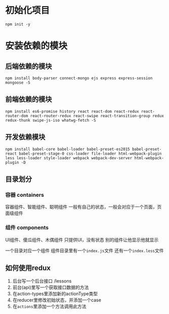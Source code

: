 # 初始化项目
```
npm init -y
```
# 安装依赖的模块

## 后端依赖的模块
```
npm install body-parser connect-mongo ejs express express-session mongoose -S
```
## 前端依赖的模块
```
npm install es6-promise history react react-dom react-redux react-router-dom react-router-redux react-swipe react-transition-group redux redux-thunk swipe-js-iso whatwg-fetch -S
```
## 开发依赖模块
```
npm install babel-core babel-loader babel-preset-es2015 babel-preset-react babel-preset-stage-0 css-loader file-loader html-webpack-plugin less less-loader style-loader webpack webpack-dev-server html-webpack-plugin -D
```

## 目录划分
### 容器 containers
容器组件、智能组件、聪明组件
一般有自己的状态，一般会对应于一个页面，页面级组件
### 组件 components
UI组件、傻瓜组件、木偶组件
只提供UI，没有状态
别的组件让他显示他就显示

一个目录对应一个组件
组件目录里有一个`index.js`文件
还有一个`index.less`文件

## 如何使用redux
1. 后台写一个后台接口  /lessons
2. 前台(api)里写一个获取接口数据的方法
3. 在action-types里添加新的actionType类型
4. 在reducer里修改初始状态，并添加一个case
5. 在`actions`里添加一个方法调用此方法



